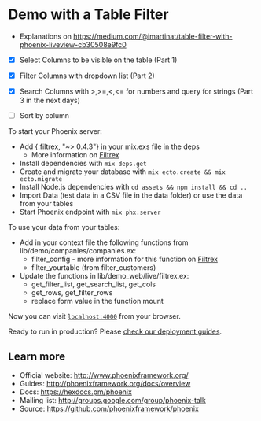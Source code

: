 # Demo with a Table Filter

* Explanations on https://medium.com/@imartinat/table-filter-with-phoenix-liveview-cb30508e9fc0

- [X] Select Columns to be visible on the table (Part 1)
- [X] Filter Columns with dropdown list (Part 2)
- [X] Search Columns with >,>=,<,<=  for numbers and query for strings (Part 3 in the next days)
- [ ] Sort by column


To start your Phoenix server:

  * Add {:filtrex, "~> 0.4.3"} in your mix.exs file in the deps
    * More information on [Filtrex](https://github.com/rcdilorenzo/filtrex)
  * Install dependencies with `mix deps.get`
  * Create and migrate your database with `mix ecto.create && mix ecto.migrate`
  * Install Node.js dependencies with `cd assets && npm install && cd ..`
  * Import Data (test data in a CSV file in the data folder) or use the data from your tables
  * Start Phoenix endpoint with `mix phx.server`
  

To use your data from your tables:

  * Add in your context file the following functions from lib/demo/companies/companies.ex:
    * filter_config - more information for this function on [Filtrex](https://github.com/rcdilorenzo/filtrex)
    * filter_yourtable (from filter_customers)
  * Update the functions in lib/demo_web/live/filtrex.ex:
    * get_filter_list, get_search_list, get_cols
    * get_rows, get_filter_rows
    * replace form value in the function mount


Now you can visit [`localhost:4000`](http://localhost:4000) from your browser.

Ready to run in production? Please [check our deployment guides](https://hexdocs.pm/phoenix/deployment.html).

## Learn more

  * Official website: http://www.phoenixframework.org/
  * Guides: http://phoenixframework.org/docs/overview
  * Docs: https://hexdocs.pm/phoenix
  * Mailing list: http://groups.google.com/group/phoenix-talk
  * Source: https://github.com/phoenixframework/phoenix
